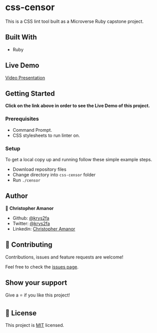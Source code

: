 # css-censor
This is a CSS lint tool built as a Microverse Ruby capstone project.

## Built With

- Ruby

## Live Demo

[Video Presentation](https://www.loom.com/share/6b13a2f8b35446bb957563af21bdb3d4)

## Getting Started

**Click on the link above in order to see the Live Demo of this project.**


### Prerequisites

- Command Prompt.
- CSS stylesheets to run linter on.

### Setup
To get a local copy up and running follow these simple example steps.

- Download repository files
- Change directory into `css-censor` folder
- Run `./censor`

## Author

👤 **Christopher Amanor**

- Github: [@krys2fa](https://github.com/krys2fa)
- Twitter: [@krys2fa](https://twitter.com/krys2fa)
- Linkedin: [Christopher Amanor](https://www.linkedin.com/in/christopher-amanor/)


## 🤝 Contributing

Contributions, issues and feature requests are welcome!

Feel free to check the [issues page](issues/).

## Show your support

Give a ⭐️ if you like this project!

## 📝 License

This project is [MIT](lic.url) licensed.
